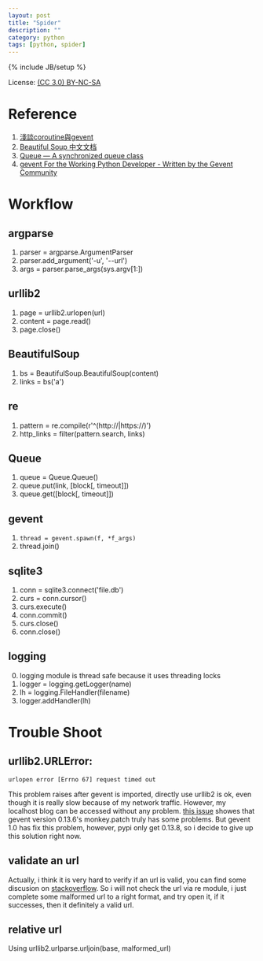 ```yaml
---
layout: post
title: "Spider"
description: ""
category: python
tags: [python, spider]
---
```

{% include JB/setup %}

License: [(CC 3.0) BY-NC-SA](http://creativecommons.org/licenses/by-nc-sa/3.0/)

# Reference

1. [淺談coroutine與gevent](http://blog.ez2learn.com/2010/07/17/talk-about-coroutine-and-gevent/)
2. [Beautiful Soup 中文文档](http://www.crummy.com/software/BeautifulSoup/bs3/documentation.zh.html)
3. [Queue — A synchronized queue class](http://docs.python.org/2/library/queue.html)
4. [gevent For the Working Python Developer - Written by the Gevent Community ](http://sdiehl.github.io/gevent-tutorial/)


# Workflow

## argparse

1. parser = argparse.ArgumentParser
2. parser.add_argument('-u', '--url')
3. args = parser.parse_args(sys.argv\[1:\])

## urllib2

1. page = urllib2.urlopen(url)
2. content = page.read()
3. page.close()

## BeautifulSoup

1. bs = BeautifulSoup.BeautifulSoup(content)
2. links = bs('a')

## re

1. pattern = re.compile(r'^(http://|https://)')
2. http_links = filter(pattern.search, links)

## Queue

1. queue = Queue.Queue()
2. queue.put(link, \[block\[, timeout\]\])
3. queue.get(\[block\[, timeout\]\])

## gevent

1. `thread = gevent.spawn(f, *f_args)`
2. thread.join()

## sqlite3

1. conn = sqlite3.connect('file.db')
2. curs = conn.cursor()
3. curs.execute()
4. conn.commit()
5. curs.close()
6. conn.close()

## logging

0. logging module is thread safe because it uses threading locks
1. logger = logging.getLogger(name)
2. lh = logging.FileHandler(filename)
3. logger.addHandler(lh)

# Trouble Shoot

## urllib2.URLError:

`urlopen error [Errno 67] request timed out`

This problem raises after gevent is imported, directly use urllib2 is
ok, even though it is really slow because of my network traffic.
However, my localhost blog can be accessed without any problem. [this
issue](https://code.google.com/p/gevent/issues/detail?id=84) showes
that gevent version 0.13.6's monkey.patch truly has some problems. But
gevent 1.0 has fix this problem, however, pypi only get 0.13.8, so i
decide to give up this solution right now.

## validate an url

Actually, i think it is very hard to verify if an url is valid, you
can find some discusion on [stackoverflow](http://stackoverflow.com/questions/827557/how-do-you-validate-a-url-with-a-regular-expression-in-python).
So i will not check the url via re module, i just complete some
malformed url to a right format, and try open it, if it successes,
then it definitely a valid url.

## relative url

Using urllib2.urlparse.urljoin(base, malformed_url)
